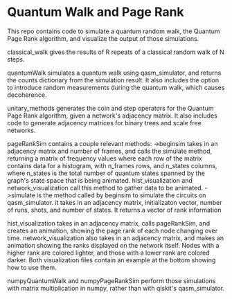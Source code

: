 # Quantum Walk and Page Rank

This repo contains code to simulate a quantum random walk, the Quantum Page Rank algorithm, and visualize the output of those simulations.

classical_walk gives the results of R repeats of a classical random walk of N steps.

quantumWalk simulates a quantum walk using qasm_simulator, and returns the counts dictionary from the simulation result. It also includes the option to introduce random measurements during the quantum walk, which causes decoherence.

unitary_methods generates the coin and step operators for the Quantum Page Rank algorithm, given a network's adjacency matrix. It also includes code to generate adjacency matrices for binary trees and scale free networks.

pageRankSim contains a couple relevant methods:
->beginsim takes in an adjacency matrix and number of frames, and calls the simulate method, returning a matrix of frequency values where each row of the matrix contains data for a histogram, with n_frames rows, and n_states columns, where n_states is the total number of quantum states spanned by the graph's state space that is being animated. hist_visualization and network_visualization call this method to gather data to be animated.
->simulate is the method called by beginsim to simulate the circuits on qasm_simulator. it takes in an adjacency matrix, initializaton vector, number of runs, shots, and number of states. It returns a vector of rank information

hist_visualization takes in an adjacency matrix, calls pageRankSim, and creates an animation, showing the page rank of each node changing over time. network_visualization also takes in an adjacency matrix, and makes an animation showing the ranks displayed on the network itself. Nodes with a higher rank are colored lighter, and those with a lower rank are colored darker. Both visualization files contain an example at the bottom showing how to use them.

numpyQuantumWalk and numpyPageRankSim perform those simulations with matrix multiplication in numpy, rather than with qiskit's qasm_simulator.
